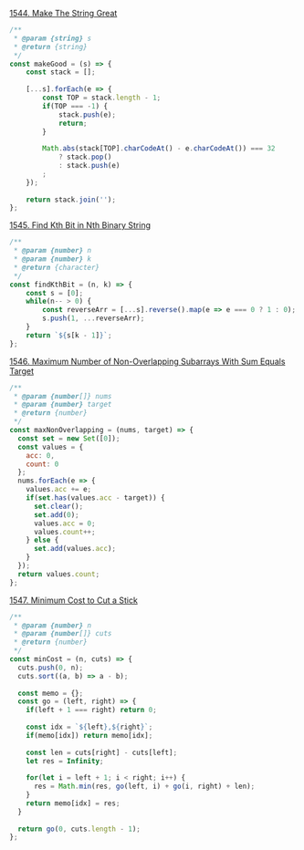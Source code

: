 [1544. Make The String Great](https://leetcode.com/contest/weekly-contest-201/problems/make-the-string-great/)

```javascript
/**
 * @param {string} s
 * @return {string}
 */
const makeGood = (s) => {
    const stack = [];
    
    [...s].forEach(e => {
        const TOP = stack.length - 1;
        if(TOP === -1) {
            stack.push(e);
            return;
        }
        
        Math.abs(stack[TOP].charCodeAt() - e.charCodeAt()) === 32
            ? stack.pop()
            : stack.push(e)
        ;
    });
    
    return stack.join('');
};
```

[1545. Find Kth Bit in Nth Binary String](https://leetcode.com/contest/weekly-contest-201/problems/find-kth-bit-in-nth-binary-string/)

```javascript
/**
 * @param {number} n
 * @param {number} k
 * @return {character}
 */
const findKthBit = (n, k) => {
    const s = [0];
    while(n-- > 0) {
        const reverseArr = [...s].reverse().map(e => e === 0 ? 1 : 0);
        s.push(1, ...reverseArr);
    }
    return `${s[k - 1]}`;
};
```

[1546. Maximum Number of Non-Overlapping Subarrays With Sum Equals Target](https://leetcode.com/contest/weekly-contest-201/problems/maximum-number-of-non-overlapping-subarrays-with-sum-equals-target/)

```javascript
/**
 * @param {number[]} nums
 * @param {number} target
 * @return {number}
 */
const maxNonOverlapping = (nums, target) => {
  const set = new Set([0]);
  const values = {
    acc: 0,
    count: 0
  };
  nums.forEach(e => {
    values.acc += e;
    if(set.has(values.acc - target)) {
      set.clear();
      set.add(0);
      values.acc = 0;
      values.count++;
    } else {
      set.add(values.acc);
    }
  });
  return values.count;
};
```

[1547. Minimum Cost to Cut a Stick](https://leetcode.com/contest/weekly-contest-201/problems/minimum-cost-to-cut-a-stick/)

```javascript
/**
 * @param {number} n
 * @param {number[]} cuts
 * @return {number}
 */
const minCost = (n, cuts) => {
  cuts.push(0, n);
  cuts.sort((a, b) => a - b);
  
  const memo = {};
  const go = (left, right) => {
    if(left + 1 === right) return 0;
    
    const idx = `${left},${right}`;
    if(memo[idx]) return memo[idx];
    
    const len = cuts[right] - cuts[left];
    let res = Infinity;
    
    for(let i = left + 1; i < right; i++) {
      res = Math.min(res, go(left, i) + go(i, right) + len);
    }
    return memo[idx] = res;
  }
  
  return go(0, cuts.length - 1);
};
```